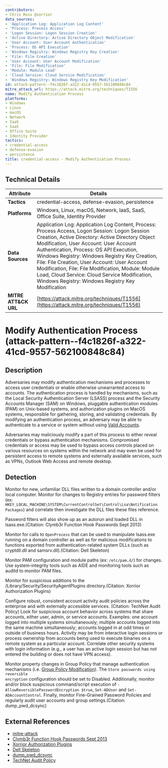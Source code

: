 ```yaml
---
contributors:
- Chris Ross @xorrior
data_sources:
- 'Application Log: Application Log Content'
- 'Process: Process Access'
- 'Logon Session: Logon Session Creation'
- 'Active Directory: Active Directory Object Modification'
- 'User Account: User Account Authentication'
- 'Process: OS API Execution'
- 'Windows Registry: Windows Registry Key Creation'
- 'File: File Creation'
- 'User Account: User Account Modification'
- 'File: File Modification'
- 'Module: Module Load'
- 'Cloud Service: Cloud Service Modification'
- 'Windows Registry: Windows Registry Key Modification'
id: attack-pattern--f4c1826f-a322-41cd-9557-562100848c84
mitre_attack_url: https://attack.mitre.org/techniques/T1556
name: Modify Authentication Process
platforms:
- Windows
- Linux
- macOS
- Network
- IaaS
- SaaS
- Office Suite
- Identity Provider
tactics:
- credential-access
- defense-evasion
- persistence
title: credential-access - Modify Authentication Process
---
```


## Technical Details

| Attribute | Details |
|-----------|----------|
| **Tactics** | credential-access, defense-evasion, persistence |
| **Platforms** | Windows, Linux, macOS, Network, IaaS, SaaS, Office Suite, Identity Provider |
| **Data Sources** | Application Log: Application Log Content, Process: Process Access, Logon Session: Logon Session Creation, Active Directory: Active Directory Object Modification, User Account: User Account Authentication, Process: OS API Execution, Windows Registry: Windows Registry Key Creation, File: File Creation, User Account: User Account Modification, File: File Modification, Module: Module Load, Cloud Service: Cloud Service Modification, Windows Registry: Windows Registry Key Modification |
| **MITRE ATT&CK URL** | [https://attack.mitre.org/techniques/T1556](https://attack.mitre.org/techniques/T1556) |

# Modify Authentication Process (attack-pattern--f4c1826f-a322-41cd-9557-562100848c84)

## Description
Adversaries may modify authentication mechanisms and processes to access user credentials or enable otherwise unwarranted access to accounts. The authentication process is handled by mechanisms, such as the Local Security Authentication Server (LSASS) process and the Security Accounts Manager (SAM) on Windows, pluggable authentication modules (PAM) on Unix-based systems, and authorization plugins on MacOS systems, responsible for gathering, storing, and validating credentials. By modifying an authentication process, an adversary may be able to authenticate to a service or system without using [Valid Accounts](https://attack.mitre.org/techniques/T1078).

Adversaries may maliciously modify a part of this process to either reveal credentials or bypass authentication mechanisms. Compromised credentials or access may be used to bypass access controls placed on various resources on systems within the network and may even be used for persistent access to remote systems and externally available services, such as VPNs, Outlook Web Access and remote desktop.

## Detection
Monitor for new, unfamiliar DLL files written to a domain controller and/or local computer. Monitor for changes to Registry entries for password filters (ex: <code>HKEY_LOCAL_MACHINE\SYSTEM\CurrentControlSet\Control\Lsa\Notification Packages</code>) and correlate then investigate the DLL files these files reference. 

Password filters will also show up as an autorun and loaded DLL in lsass.exe.(Citation: Clymb3r Function Hook Passwords Sept 2013)

Monitor for calls to <code>OpenProcess</code> that can be used to manipulate lsass.exe running on a domain controller as well as for malicious modifications to functions exported from authentication-related system DLLs (such as cryptdll.dll and samsrv.dll).(Citation: Dell Skeleton) 

Monitor PAM configuration and module paths (ex: <code>/etc/pam.d/</code>) for changes. Use system-integrity tools such as AIDE and monitoring tools such as auditd to monitor PAM files.

Monitor for suspicious additions to the /Library/Security/SecurityAgentPlugins directory.(Citation: Xorrior Authorization Plugins)

Configure robust, consistent account activity audit policies across the enterprise and with externally accessible services. (Citation: TechNet Audit Policy) Look for suspicious account behavior across systems that share accounts, either user, admin, or service accounts. Examples: one account logged into multiple systems simultaneously; multiple accounts logged into the same machine simultaneously; accounts logged in at odd times or outside of business hours. Activity may be from interactive login sessions or process ownership from accounts being used to execute binaries on a remote system as a particular account. Correlate other security systems with login information (e.g., a user has an active login session but has not entered the building or does not have VPN access).

Monitor property changes in Group Policy that manage authentication mechanisms (i.e. [Group Policy Modification](https://attack.mitre.org/techniques/T1484/001)). The <code>Store passwords using reversible encryption</code> configuration should be set to Disabled. Additionally, monitor and/or block suspicious command/script execution of <code>-AllowReversiblePasswordEncryption $true</code>, <code>Set-ADUser</code> and <code>Set-ADAccountControl</code>. Finally, monitor Fine-Grained Password Policies and regularly audit user accounts and group settings.(Citation: dump_pwd_dcsync)


## External References
- [mitre-attack](https://attack.mitre.org/techniques/T1556)
- [Clymb3r Function Hook Passwords Sept 2013](https://clymb3r.wordpress.com/2013/09/15/intercepting-password-changes-with-function-hooking/)
- [Xorrior Authorization Plugins](https://xorrior.com/persistent-credential-theft/)
- [Dell Skeleton](https://www.secureworks.com/research/skeleton-key-malware-analysis)
- [dump_pwd_dcsync](https://adsecurity.org/?p=2053)
- [TechNet Audit Policy](https://technet.microsoft.com/en-us/library/dn487457.aspx)
